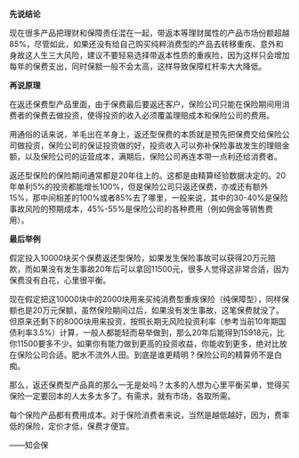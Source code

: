 **先说结论**

现在很多产品把理财和保障责任混在一起，带返本等理财属性的产品市场份额超越85%，尽管如此，如果还没有给自己购买纯粹消费型的产品去转移重疾、意外和身故这人生三大风险，建议不要轻易选择带返本性质的重疾险，因为这样只会增加每年的保费支出，同时保额一般不会太高，这样导致保障杠杆率大大降低。

  


**再说原理**

在返还保费型产品里面，由于保费最后要返还客户，保险公司只能在保险期间用消费者的保费去做投资，使得投资的收入必须覆盖理赔成本和保险公司的费用。

用通俗的话来说，羊毛出在羊身上，返还型保费的本质就是预先把保费交给保险公司做投资，保险公司的保证投资做的好，投资收入可以弥补保险事故发生的理赔金额，以及保险公司的运营成本，满期后，保险公司再连本带一点利还给消费者。

返还型保险的保险期间通常都是20年往上的。这都是由精算经验数据决定的。20年单利5%的投资都能增长100%，但是保险公司只返还保费，亦或还有额外15%，那中间相差的100%或者85%去了哪里，一般来说，其中的30-40%是保险事故风险的预期成本，45%-55%是保险公司的各种费用（例如佣金等销售费用）。



**最后举例**

假定投入10000块买个保费返还型保险，如果发生保险事故可以获得20万元赔款，而如果没有发生事故20年后可以拿回11500元，很多人觉得这非常合适，因为保费没有白花，心里很平衡。

现在假定把这10000块中的2000块用来买纯消费型重疾保险（纯保障型），同样保额也是20万元保额，虽然保险期间过后，如果没有发生事故，这笔保费就没了。但原来还剩下的8000块用来投资，按照长期无风险投资利率（参考当前10年期国债利率3.5%）计算，一般人都能轻而易举做到，那么20年后能得到15918元，比你11500要多不少。如果你有能力做到更高的投资收益，你能收到更多，绝对比放在保险公司合适。肥水不流外人田。到底是谁更精明？保险公司的精算师不是白痴。

那么，返还保费型产品真的那么一无是处吗？太多的人想为心里平衡买单，觉得买保险一定要回本的人太多太多了。有需求，就有市场，各取所需。

每个保险产品都有费用成本。对于保险消费者来说，当然是越低越好，因为，费率低的保险，定价才低，保费才便宜。

——知会保

